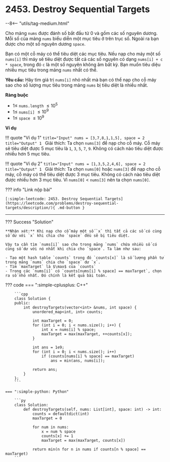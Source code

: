 # 2453. Destroy Sequential Targets

--8<-- "utils/tag-medium.html"

Cho mảng `nums` được đánh số bắt đầu từ $0$ và gồm các số nguyên dương. Mỗi số của mảng `nums` biểu diễn một mục tiêu ở trên trục số. Ngoài ra bạn được cho một số nguyên dương `space`.

Bạn có một cỗ máy có thể tiêu diệt các mục tiêu. Nếu nạp cho máy một số `nums[i]` thì máy sẽ tiêu diệt được tất cả các số nguyên có dạng `nums[i] + c * space`, trong đó `c` là một số nguyên không âm bất kỳ. Bạn muốn tiêu diệu nhiều mục tiêu trong mảng `nums` nhất có thể.

**Yêu cầu:** Hãy tìm giá trị `nums[i]` nhỏ nhất mà bạn có thể nạp cho cỗ máy sao cho số lượng mục tiêu trong mảng `nums` bị tiêu diệt là nhiều nhất.

**Ràng buộc**

- $1 \leq$ `nums.length` $\leq 10^5$
- $1 \leq$ `nums[i]` $\leq 10^9$
- $1 \leq$ `space` $\leq 10^9$

**Ví dụ**

!!! quote "Ví dụ 1"
    ```title="Input"
    nums = [3,7,8,1,1,5], space = 2
    ```
    ```title="Output"
    1
    ```
    Giải thích: Ta chọn `nums[3]` để nạp cho cỗ máy. Cỗ máy sẽ tiêu diệt được 5 mục tiêu là `1`, `3`, `5`, `7`, `9`. Không có cách nào tiêu diệt được nhiều hơn 5 mục tiêu.

!!! quote "Ví dụ 2"
    ```title="Input"
    nums = [1,3,5,2,4,6], space = 2
    ```
    ```title="Output"
    1
    ```
    Giải thích: Ta chọn `nums[0]` hoặc `nums[3]` để nạp cho cỗ máy, cỗ máy có thể tiêu diệt được 3 mục tiêu. Không có cách nào tiêu diệt được nhiều hơn 3 mục tiêu. Vì `nums[0]` $<$ `nums[3]` nên ta chọn `nums[0]`.

??? info "Link nộp bài"

    [:simple-leetcode: 2453. Destroy Sequential Targets](https://leetcode.com/problems/destroy-sequential-targets/description/){ .md-button }

---

??? Success "Solution"

    **Nhận xét:** Khi nạp cho cỗ máy một số `x` thì tất cả các số có cùng số dư với `x` khi chia cho `space` đều sẽ bị tiêu diệt.

    Vậy ta cần tìm `nums[i]` sao cho trong mảng `nums` chứa nhiều số có cùng số dư với nó nhất khi chia cho `space`. Ta làm như sau:
    
    - Tạo một hash table `counts` trong đó `counts[x]` là số lượng phần tử trong mảng `nums` chia cho `space` dư `x`.
    - Tìm `maxTarget` là $\max$ của `counts`
    - Trong các `nums[i]` có `counts[nums[i] % space] == maxTarget`, chọn ra số nhỏ nhất. Đó chính là kết quả bài toán.

??? code
    === ":simple-cplusplus: C++"

        ```cpp
        class Solution {
        public:
            int destroyTargets(vector<int> &nums, int space) {
                unordered_map<int, int> counts;

                int maxTarget = 0;
                for (int i = 0; i < nums.size(); i++) {
                    int x = nums[i] % space;
                    maxTarget = max(maxTarget, ++counts[x]);
                }

                int ans = 1e9;
                for (int i = 0; i < nums.size(); i++)
                    if (counts[nums[i] % space] == maxTarget)
                        ans = min(ans, nums[i]);
                        
                return ans;
            }
        };
        ```

    === ":simple-python: Python"

        ```py
        class Solution:
            def destroyTargets(self, nums: List[int], space: int) -> int:
                counts = defaultdict(int)
                maxTarget = 0
                
                for num in nums:
                    x = num % space
                    counts[x] += 1
                    maxTarget = max(maxTarget, counts[x])
                
                return min(n for n in nums if counts[n % space] == maxTarget)
        ```
